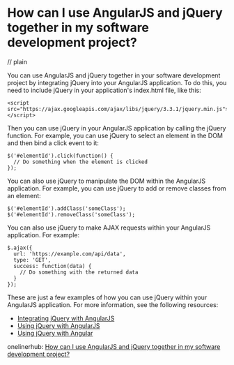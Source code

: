 # How can I use AngularJS and jQuery together in my software development project?
// plain

You can use AngularJS and jQuery together in your software development project by integrating jQuery into your AngularJS application. To do this, you need to include jQuery in your application's index.html file, like this:

```
<script src="https://ajax.googleapis.com/ajax/libs/jquery/3.3.1/jquery.min.js"></script>
```

Then you can use jQuery in your AngularJS application by calling the jQuery function. For example, you can use jQuery to select an element in the DOM and then bind a click event to it:

```
$('#elementId').click(function() {
  // Do something when the element is clicked
});
```

You can also use jQuery to manipulate the DOM within the AngularJS application. For example, you can use jQuery to add or remove classes from an element:

```
$('#elementId').addClass('someClass');
$('#elementId').removeClass('someClass');
```

You can also use jQuery to make AJAX requests within your AngularJS application. For example:

```
$.ajax({
  url: 'https://example.com/api/data',
  type: 'GET',
  success: function(data) {
    // Do something with the returned data
  }
});
```

These are just a few examples of how you can use jQuery within your AngularJS application. For more information, see the following resources:

* [Integrating jQuery with AngularJS](https://www.tutorialspoint.com/angularjs/angularjs_integrating_jquery.htm)
* [Using jQuery with AngularJS](https://www.codeproject.com/Articles/1219584/Using-jQuery-with-AngularJS)
* [Using jQuery with Angular](https://www.dotnettricks.com/learn/angularjs/using-jquery-with-angular)

onelinerhub: [How can I use AngularJS and jQuery together in my software development project?](https://onelinerhub.com/angularjs/how-can-i-use-angularjs-and-jquery-together-in-my-software-development-project)